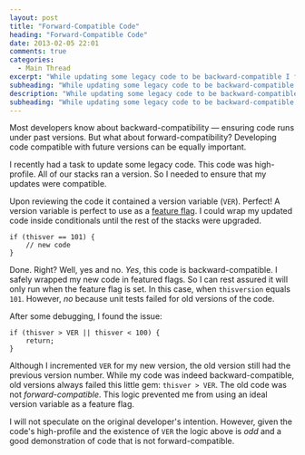 ```yaml
---
layout: post
title: "Forward-Compatible Code"
heading: "Forward-Compatible Code"
date: 2013-02-05 22:01
comments: true
categories:
  - Main Thread
excerpt: "While updating some legacy code to be backward-compatible I found that forward-compatibility was equally important."
subheading: "While updating some legacy code to be backward-compatible I found that forward-compatibility was equally important."
description: "While updating some legacy code to be backward-compatible I found that forward-compatibility was equally important."
subheading: "While updating some legacy code to be backward-compatible I found that forward-compatibility was equally important."
---
```

Most developers know about backward-compatibility &mdash; ensuring code runs under past versions. But what about forward-compatibility? Developing code compatible with future versions can be equally important.

I recently had a task to update some legacy code. This code was high-profile. All of our stacks ran a version. So I needed to ensure that my updates were compatible.

Upon reviewing the code it contained a version variable (`VER`). Perfect! A version variable is perfect to use as a [feature flag](http://code.flickr.net/2009/12/02/flipping-out/ "Feature Flags"). I could wrap my updated code inside conditionals until the rest of the stacks were upgraded.

    if (thisver == 101) {
        // new code
    }

Done. Right? Well, yes and no. *Yes*, this code is backward-compatible. I safely wrapped my new code in featured flags. So I can rest assured it will only run when the feature flag is set. In this case, when `thisversion` equals `101`. However, *no* because unit tests failed for old versions of the code.

After some debugging, I found the issue:

    if (thisver > VER || thisver < 100) {
        return;
    }

Although I incremented `VER` for my new version, the old version still had the previous version number. While my code was indeed backward-compatible, old versions always failed this little gem: `thisver > VER`. The old code was not *forward-compatible*. This logic prevented me from using an ideal version variable as a feature flag.

I will not speculate on the original developer's intention. However, given the code's high-profile and the existence of `VER` the logic above is *odd* and a good demonstration of code that is not forward-compatible.
